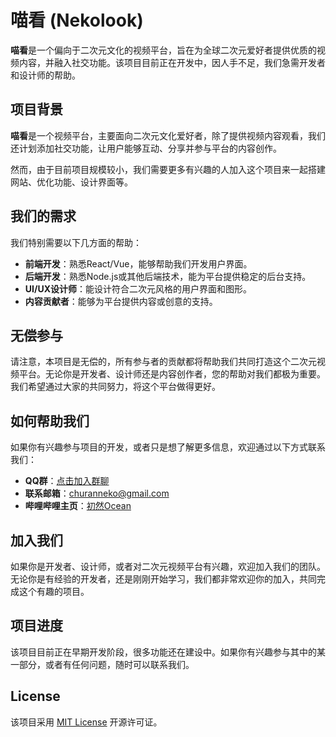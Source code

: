 # 喵看 (Nekolook)

**喵看**是一个偏向于二次元文化的视频平台，旨在为全球二次元爱好者提供优质的视频内容，并融入社交功能。该项目目前正在开发中，因人手不足，我们急需开发者和设计师的帮助。

## 项目背景

**喵看**是一个视频平台，主要面向二次元文化爱好者，除了提供视频内容观看，我们还计划添加社交功能，让用户能够互动、分享并参与平台的内容创作。

然而，由于目前项目规模较小，我们需要更多有兴趣的人加入这个项目来一起搭建网站、优化功能、设计界面等。

## 我们的需求

我们特别需要以下几方面的帮助：

- **前端开发**：熟悉React/Vue，能够帮助我们开发用户界面。
- **后端开发**：熟悉Node.js或其他后端技术，能为平台提供稳定的后台支持。
- **UI/UX设计师**：能设计符合二次元风格的用户界面和图形。
- **内容贡献者**：能够为平台提供内容或创意的支持。

## 无偿参与

请注意，本项目是无偿的，所有参与者的贡献都将帮助我们共同打造这个二次元视频平台。无论你是开发者、设计师还是内容创作者，您的帮助对我们都极为重要。我们希望通过大家的共同努力，将这个平台做得更好。

## 如何帮助我们

如果你有兴趣参与项目的开发，或者只是想了解更多信息，欢迎通过以下方式联系我们：

- **QQ群**：[点击加入群聊](https://qm.qq.com/q/lYnxnmhyZW)
- **联系邮箱**：[churanneko@gmail.com](mailto:churanneko@gmail.com)
- **哔哩哔哩主页**：[初然Ocean](https://space.bilibili.com/443211409)

## 加入我们

如果你是开发者、设计师，或者对二次元视频平台有兴趣，欢迎加入我们的团队。无论你是有经验的开发者，还是刚刚开始学习，我们都非常欢迎你的加入，共同完成这个有趣的项目。

## 项目进度

该项目目前正在早期开发阶段，很多功能还在建设中。如果你有兴趣参与其中的某一部分，或者有任何问题，随时可以联系我们。

## License

该项目采用 [MIT License](LICENSE) 开源许可证。
